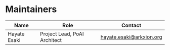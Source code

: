 # Maintainers

| Name         | Role                         | Contact                  |
| ------------ | ---------------------------- | ------------------------ |
| Hayate Esaki | Project Lead, PoAI Architect | hayate.esaki@arkxion.org |
